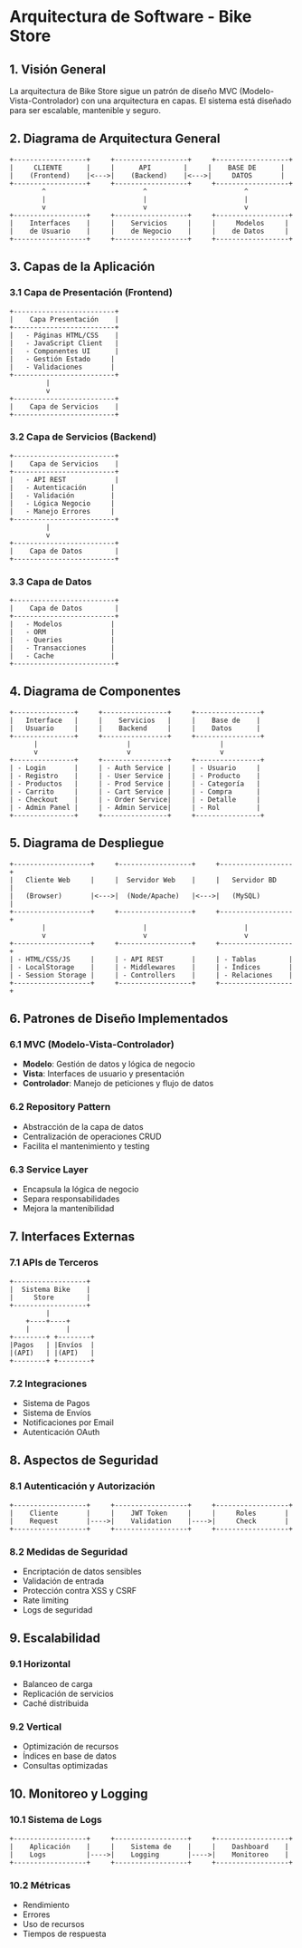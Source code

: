 # Arquitectura de Software - Bike Store

## 1. Visión General

La arquitectura de Bike Store sigue un patrón de diseño MVC (Modelo-Vista-Controlador) con una arquitectura en capas. El sistema está diseñado para ser escalable, mantenible y seguro.

## 2. Diagrama de Arquitectura General

```plaintext
+------------------+     +------------------+     +------------------+
|     CLIENTE      |     |      API        |     |    BASE DE      |
|    (Frontend)    |<--->|    (Backend)    |<--->|     DATOS       |
+------------------+     +------------------+     +------------------+
        ^                        ^                        ^
        |                        |                        |
        v                        v                        v
+------------------+     +------------------+     +------------------+
|    Interfaces    |     |    Servicios     |     |     Modelos     |
|    de Usuario    |     |    de Negocio    |     |    de Datos     |
+------------------+     +------------------+     +------------------+
```

## 3. Capas de la Aplicación

### 3.1 Capa de Presentación (Frontend)

```plaintext
+-------------------------+
|    Capa Presentación    |
+-------------------------+
|   - Páginas HTML/CSS    |
|   - JavaScript Client   |
|   - Componentes UI      |
|   - Gestión Estado     |
|   - Validaciones       |
+-------------------------+
         |
         v
+-------------------------+
|    Capa de Servicios    |
+-------------------------+
```

### 3.2 Capa de Servicios (Backend)

```plaintext
+-------------------------+
|    Capa de Servicios    |
+-------------------------+
|   - API REST            |
|   - Autenticación      |
|   - Validación         |
|   - Lógica Negocio     |
|   - Manejo Errores     |
+-------------------------+
         |
         v
+-------------------------+
|    Capa de Datos        |
+-------------------------+
```

### 3.3 Capa de Datos

```plaintext
+-------------------------+
|    Capa de Datos        |
+-------------------------+
|   - Modelos            |
|   - ORM                |
|   - Queries            |
|   - Transacciones      |
|   - Cache              |
+-------------------------+
```

## 4. Diagrama de Componentes

```plaintext
+---------------+     +----------------+     +----------------+
|   Interface   |     |    Servicios   |     |    Base de    |
|   Usuario     |     |    Backend     |     |    Datos      |
+---------------+     +----------------+     +----------------+
      |                      |                      |
      v                      v                      v
+---------------+     +----------------+     +----------------+
| - Login       |     | - Auth Service |     | - Usuario     |
| - Registro    |     | - User Service |     | - Producto    |
| - Productos   |     | - Prod Service |     | - Categoría   |
| - Carrito     |     | - Cart Service |     | - Compra      |
| - Checkout    |     | - Order Service|     | - Detalle     |
| - Admin Panel |     | - Admin Service|     | - Rol         |
+---------------+     +----------------+     +----------------+
```

## 5. Diagrama de Despliegue

```plaintext
+-------------------+     +------------------+     +------------------+
|   Cliente Web     |     |  Servidor Web    |     |   Servidor BD    |
|   (Browser)       |<--->|  (Node/Apache)   |<--->|   (MySQL)        |
+-------------------+     +------------------+     +------------------+
        |                        |                        |
        v                        v                        v
+-------------------+     +------------------+     +------------------+
| - HTML/CSS/JS     |     | - API REST       |     | - Tablas        |
| - LocalStorage    |     | - Middlewares    |     | - Índices       |
| - Session Storage |     | - Controllers    |     | - Relaciones    |
+-------------------+     +------------------+     +------------------+
```

## 6. Patrones de Diseño Implementados

### 6.1 MVC (Modelo-Vista-Controlador)

- **Modelo**: Gestión de datos y lógica de negocio
- **Vista**: Interfaces de usuario y presentación
- **Controlador**: Manejo de peticiones y flujo de datos

### 6.2 Repository Pattern

- Abstracción de la capa de datos
- Centralización de operaciones CRUD
- Facilita el mantenimiento y testing

### 6.3 Service Layer

- Encapsula la lógica de negocio
- Separa responsabilidades
- Mejora la mantenibilidad

## 7. Interfaces Externas

### 7.1 APIs de Terceros

```plaintext
+------------------+
|  Sistema Bike    |
|     Store        |
+------------------+
         |
    +----+----+
    |         |
+--------+ +--------+
|Pagos   | |Envíos  |
|(API)   | |(API)   |
+--------+ +--------+
```

### 7.2 Integraciones

- Sistema de Pagos
- Sistema de Envíos
- Notificaciones por Email
- Autenticación OAuth

## 8. Aspectos de Seguridad

### 8.1 Autenticación y Autorización

```plaintext
+------------------+     +------------------+     +------------------+
|    Cliente       |     |    JWT Token     |     |     Roles       |
|    Request       |---->|    Validation    |---->|     Check       |
+------------------+     +------------------+     +------------------+
```

### 8.2 Medidas de Seguridad

- Encriptación de datos sensibles
- Validación de entrada
- Protección contra XSS y CSRF
- Rate limiting
- Logs de seguridad

## 9. Escalabilidad

### 9.1 Horizontal

- Balanceo de carga
- Replicación de servicios
- Caché distribuida

### 9.2 Vertical

- Optimización de recursos
- Índices en base de datos
- Consultas optimizadas

## 10. Monitoreo y Logging

### 10.1 Sistema de Logs

```plaintext
+------------------+     +------------------+     +------------------+
|    Aplicación    |     |    Sistema de    |     |    Dashboard    |
|    Logs          |---->|    Logging       |---->|    Monitoreo    |
+------------------+     +------------------+     +------------------+
```

### 10.2 Métricas

- Rendimiento
- Errores
- Uso de recursos
- Tiempos de respuesta
